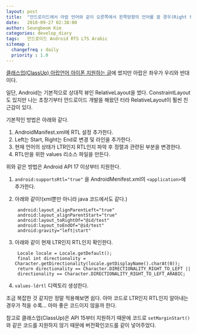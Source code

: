 ```yaml
---
layout: post
title:  "안드로이드에서 아랍 언어와 같이 오른쪽에서 왼쪽방향의 언어를 쓸 경우(Right to left language like Arabic in Android)."
date:   2018-09-27 02:38:00
author: Seungbeom Kim
categories: develop_diary
tags:	안드로이드 Android RTS LTS Arabic
sitemap :
  changefreq : daily
  priority : 1.0
---
```


[클래스업(ClassUp) 아랍언어 아이폰 지원하는 글](https://myksb1223.github.io/develop_diary/2018/09/12/Right-to-left-language-in-iOS.html)에 썼지만 아랍은 좌우가 우리와 반대이다.

일단, Android는 기본적으로 상대적 뷰인 RelativeLayout을 썼다. ConstraintLayout도 있지만 나는 초창기부터 안드로이드 개발을 해왔던 터라 RelativeLayout이 훨씬 친근감이 있다.

기본적인 방법은 아래와 같다.

1. AndroidManifest.xml에 RTL 설정 추가한다.
2. Left는 Start, Right는 End로 변경 및 라인을 추가한다.
3. 현재 언어의 상태가 LTR인지 RTL인지 파악 후 정렬과 관련된 부분을 변경한다.
4. RTL만을 위한 values 리소스 파일을 만든다.

위와 같은 방법은 Android API 17 이상부터 지원한다.

1. `android:supportsRtl="true"` 을 AndroidMenifest.xml의 `<application>`에 추가한다.
2. 아래와 같이!(xml뿐만 아니라 java 코드에서도 같다.)

        android:layout_alignParentLeft="true"
        android:layout_alignParentStart="true"
        android:layout_toRightOf="@id/test"
        android:layout_toEndOf="@id/test"
        android:gravity="left|start"

3. 아래와 같이 현재 LTR인지 RTL인지 확인한다.

        Locale locale = Locale.getDefault();
        final int directionality = Character.getDirectionality(locale.getDisplayName().charAt(0));
        return directionality == Character.DIRECTIONALITY_RIGHT_TO_LEFT ||
        directionality == Character.DIRECTIONALITY_RIGHT_TO_LEFT_ARABIC;

4. `values-ldrtl` 디렉토리 생성한다.

조금 복잡한 것 같지만 정말 적용해보면 쉽다.
아마 코드로 LTR인지 RTL인지 알아내는 경우가 적을 수록... 아마 좋은 코드이지 않을까 한다.

참고로 클래스업(ClassUp)은 API 15부터 지원하기 때문에 코드로 `setMarginStart()`와 같은 코드를 지원하지 않기 때문에 버전확인코드를 같이 넣어주었다.
